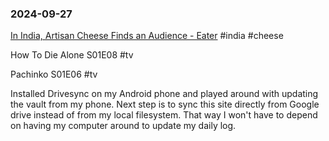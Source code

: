 ### 2024-09-27
[In India, Artisan Cheese Finds an Audience - Eater](https://www.eater.com/24214551/indian-artisan-cheese-next-generation-eleftheria-kase?s=09) #india #cheese

How To Die Alone S01E08 #tv

Pachinko S01E06 #tv

Installed Drivesync on my Android phone and played around with updating the vault from my phone. Next step is to sync this site directly from Google drive instead of from my local filesystem. That way I won't have to depend on having my computer around to update my daily log.